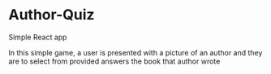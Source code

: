 # Author-Quiz
Simple React app

In this simple game, a user is presented with a picture of an author and they are to select from provided answers the book that author wrote
